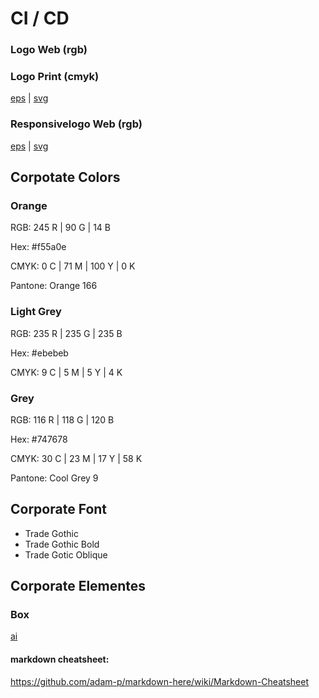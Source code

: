 # CI / CD


### Logo Web (rgb)

### Logo Print (cmyk)
[eps](https://github.com/matthiasmeierkoch/CI/blob/master/Logos/internezzo/internezzo_logo_cmyk.eps) | [svg](https://github.com/matthiasmeierkoch/CI/blob/master/Logos/internezzo/internezzo_logo_cmyk.svg)

### Responsivelogo Web (rgb)
[eps](https://github.com/matthiasmeierkoch/CI/blob/master/Logos/internezzo/symbol_rgb.eps) | [svg](https://github.com/matthiasmeierkoch/CI/blob/master/Logos/internezzo/symbol_rgb.svg)

## Corpotate Colors
### Orange

RGB: 245 R | 90 G | 14 B

Hex: #f55a0e

CMYK: 0 C | 71 M | 100 Y | 0 K

Pantone: Orange 166

### Light Grey
RGB: 235 R | 235 G | 235 B

Hex: #ebebeb

CMYK: 9 C | 5 M | 5 Y | 4 K


### Grey
RGB: 116 R | 118 G | 120 B

Hex: #747678

CMYK: 30 C | 23 M | 17 Y | 58 K

Pantone: Cool Grey 9 

## Corporate Font
* Trade Gothic
* Trade Gothic Bold
* Trade Gotic Oblique

## Corporate Elementes

### Box
[ai](https://github.com/matthiasmeierkoch/CI/blob/master/Logos/Claim/Claim_RGB.ai)



#### markdown cheatsheet:
https://github.com/adam-p/markdown-here/wiki/Markdown-Cheatsheet
